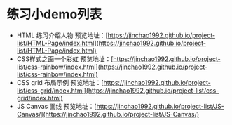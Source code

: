 # 练习小demo列表
* HTML 练习介绍人物 预览地址：[https://jinchao1992.github.io/project-list/HTML-Page/index.html](https://jinchao1992.github.io/project-list/HTML-Page/index.html)
* CSS样式之画一个彩虹 预览地址：[https://jinchao1992.github.io/project-list/css-rainbow/index.html](https://jinchao1992.github.io/project-list/css-rainbow/index.html) 
* CSS grid 布局示例 预览地址：[https://jinchao1992.github.io/project-list/css-grid/index.html](https://jinchao1992.github.io/project-list/css-grid/index.html)
* JS Canvas 画线 预览地址：[https://jinchao1992.github.io/project-list/JS-Canvas/](https://jinchao1992.github.io/project-list/JS-Canvas/)
